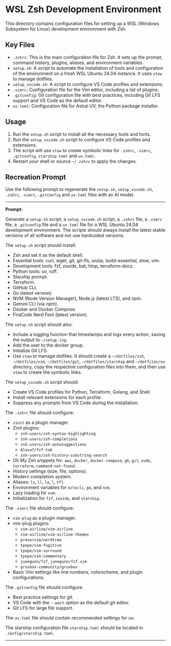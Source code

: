 # WSL Zsh Development Environment

This directory contains configuration files for setting up a WSL (Windows Subsystem for Linux) development environment with Zsh.

## Key Files

*   `.zshrc`: This is the main configuration file for Zsh. It sets up the prompt, command history, plugins, aliases, and environment variables.
*   `setup.sh`: A script to automate the installation of tools and configuration of the environment on a fresh WSL Ubuntu 24.04 instance. It uses `stow` to manage dotfiles.
*   `setup_vscode.sh`: A script to configure VS Code profiles and extensions.
*   `.vimrc`: Configuration file for the Vim editor, including a list of plugins.
*   `.gitconfig`: Git configuration file with best practices, including Git LFS support and VS Code as the default editor.
*   `uv.toml`: Configuration file for Astral UV, the Python package installer.

## Usage

1.  Run the `setup.sh` script to install all the necessary tools and fonts.
2.  Run the `setup_vscode.sh` script to configure VS Code profiles and extensions.
3.  The script will use `stow` to create symbolic links for `.zshrc`, `.vimrc`, `.gitconfig`, `starship.toml` and `uv.toml`.
4.  Restart your shell or source `~/.zshrc` to apply the changes.

## Recreation Prompt

Use the following prompt to regenerate the `setup.sh`, `setup_vscode.sh`, `.zshrc`, `.vimrc`, `.gitconfig` and `uv.toml` files with an AI model.

---

**Prompt:**

Generate a `setup.sh` script, a `setup_vscode.sh` script, a `.zshrc` file, a `.vimrc` file, a `.gitconfig` file and a `uv.toml` file for a WSL Ubuntu 24.04 development environment. The scripts should always install the latest stable versions of all software and not use hardcoded versions.

The `setup.sh` script should install:
- Zsh and set it as the default shell.
- Essential tools: curl, wget, git, git-lfs, unzip, build-essential, stow, vim.
- Development tools: fzf, zoxide, bat, htop, terraform-docs.
- Python tools: uv, ruff.
- Starship prompt.
- Terraform.
- GitHub CLI.
- Go (latest version).
- NVM (Node Version Manager), Node.js (latest LTS), and npm.
- Gemini CLI (via npm).
- Docker and Docker Compose.
- FiraCode Nerd Font (latest version).

The `setup.sh` script should also:
- Include a logging function that timestamps and logs every action, saving the output to `~/setup.log`.
- Add the user to the docker group.
- Initialize Git LFS.
- Use `stow` to manage dotfiles. It should create a `~/dotfiles/zsh`, `~/dotfiles/vim`, `~/dotfiles/git`, `~/dotfiles/starship` and `~/dotfiles/uv` directory, copy the respective configuration files into them, and then use `stow` to create the symbolic links.

The `setup_vscode.sh` script should:
- Create VS Code profiles for Python, Terraform, Golang, and Shell.
- Install relevant extensions for each profile.
- Suppress any prompts from VS Code during the installation.

The `.zshrc` file should configure:
- `zinit` as a plugin manager.
- Zinit plugins:
    - `zsh-users/zsh-syntax-highlighting`
    - `zsh-users/zsh-completions`
    - `zsh-users/zsh-autosuggestions`
    - `Aloxaf/fzf-tab`
    - `zsh-users/zsh-history-substring-search`
- Oh My Zsh snippets for: `aws`, `docker`, `docker-compose`, `gh`, `git`, `sudo`, `terraform`, `command-not-found`.
- History settings (size, file, options).
- Modern completion system.
- Aliases: `ls`, `ll`, `la`, `l`, `tfl`.
- Environment variables for `octocli`, `go`, and `nvm`.
- Lazy loading for `nvm`.
- Initialization for `fzf`, `zoxide`, and `starship`.

The `.vimrc` file should configure:
- `vim-plug` as a plugin manager.
- vim-plug plugins:
    - `vim-airline/vim-airline`
    - `vim-airline/vim-airline-themes`
    - `preservim/nerdtree`
    - `tpope/vim-fugitive`
    - `tpope/vim-surround`
    - `tpope/vim-commentary`
    - `junegunn/fzf`, `junegunn/fzf.vim`
    - `gruvbox-community/gruvbox`
- Basic Vim settings like line numbers, colorscheme, and plugin configurations.

The `.gitconfig` file should configure:
- Best practice settings for git.
- VS Code with the `--wait` option as the default git editor.
- Git LFS for large file support.

The `uv.toml` file should contain recommended settings for uv.

The starship configuration file `starship.toml` should be located in `.config/starship.toml`.

---